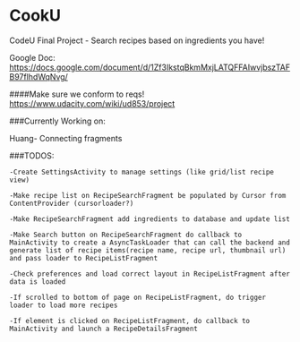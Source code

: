 # CookU
CodeU Final Project - Search recipes based on ingredients you have!

Google Doc: https://docs.google.com/document/d/1Zf3IkstqBkmMxjLATQFFAIwvjbszTAFB97flhdWqNvg/

####Make sure we conform to reqs! https://www.udacity.com/wiki/ud853/project

###Currently Working on:

Huang- Connecting fragments

###TODOS:
```
-Create SettingsActivity to manage settings (like grid/list recipe view)

-Make recipe list on RecipeSearchFragment be populated by Cursor from ContentProvider (cursorloader?)

-Make RecipeSearchFragment add ingredients to database and update list

-Make Search button on RecipeSearchFragment do callback to MainActivity to create a AsyncTaskLoader that can call the backend and generate list of recipe items(recipe name, recipe url, thumbnail url) and pass loader to RecipeListFragment

-Check preferences and load correct layout in RecipeListFragment after data is loaded

-If scrolled to bottom of page on RecipeListFragment, do trigger loader to load more recipes

-If element is clicked on RecipeListFragment, do callback to MainActivity and launch a RecipeDetailsFragment
```

